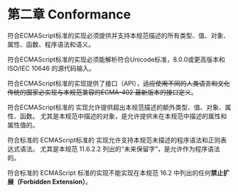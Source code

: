 # 第二章 Conformance

符合ECMAScript标准的实现必须提供并支持本规范描述的所有类型、值、对象、属性、函数、程序语法和语义。

符合ECMAScript标准的实现必须能解析符合Unicode标准，8.0.0或更高版本和ISO/IEC 10646 的源代码输入。

符合ECMAScript标准的实现提供了接口（API），~~适应使用不同的人类语言和文化传统的国家必实现与本规范兼容的ECMA-402 最新版本的接口定义~~。

符合ECMAScript标准的 实现允许提供超出本规范描述的额外类型、值、对象、属性、函数。 尤其是本规范中描述的对象，是允许提供未在本规范中描述的属性和属性值的。

符合标准的 ECMAScript标准的 实现允许支持本规范未描述的程序语法和正则表达式语法。 尤其是本规范 11.6.2.2 列出的“未来保留字”，是允许作为程序语法的。

符合标准的 ECMAScript 标准的实现不能实现在本规范 16.2 中列出的任何**禁止扩展（**Forbidden Extension**）**。

